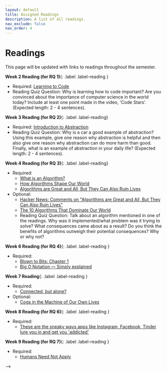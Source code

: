 ```yaml
---
layout: default
title: Assigned Readings
description: A list of all readings.
nav_exclude: false
nav_order: 4
---
```


# Readings

This page will be updated with links to readings throughout the semester.

**Week 2 Reading (for RQ 1)**{: .label .label-reading }

- Required: [Learning to Code](https://www.youtube.com/watch?v=dU1xS07N-FA)
- Reading Quiz Question: Why is learning how to code important? Are you convinced about the importance of computer science in the world today? Include at least one point made in the video, 'Code Stars’. (Expected length: 2 - 4 sentences).


 **Week 3 Reading (for RQ 2)**{: .label .label-reading}

- Required: [Introduction to Abstraction](http://cs10.org/fa17/assign.html?//docs.google.com/document/d/1PZJ_LYYWRYu12cTbBKF9IyY4BqEG-BibgisBoQn9BpY/pub)
- Reading Quiz Question: Why is a car a good example of abstraction? Using this example, give one reason why abstraction is helpful and then also give one reason why abstraction can do more harm than good. Finally, what is an example of abstraction in your daily life? (Expected length: 2 - 4 sentences).


**Week 4 Reading (for RQ 3)**{: .label .label-reading}

- Required:
  - [What is an Algorithm?](https://www.sciencenewsforstudents.org/article/explainer-what-is-an-algorithm)
  - [How Algorithms Shape Our World](https://www.ted.com/talks/kevin_slavin_how_algorithms_shape_our_world/up-next)
  - [Algorithms are Great and All, But They Can Also Ruin Lives](https://news.ycombinator.com/item?id=8630311)
- Optional:
  - [Hacker News: Comments on "Algorithms are Great and All, But They Can Also Ruin Lives"]()
  - [The 10 Algorithms That Dominate Our World](http://io9.gizmodo.com/the-10-algorithms-that-dominate-our-world-1580110464)
  - Reading Quiz Question: Talk about an algorithm mentioned in one of the readings. Why was it implemented/what problem was it trying to solve? What consequences came about as a result? Do you think the benefits of algorithms outweigh their potential consequences? Why or why not?


**Week 6 Reading (for RQ 4)**{: .label .label-reading }

- Required:
  - [Blown to Bits: Chapter 1](http://cs10.org/sp19/resources/readings/btb/chapter1.pdf)
  - [Big O Notation — Simply explained](https://www.freecodecamp.org/news/big-o-notation-simply-explained-with-illustrations-and-video-87d5a71c0174/)

**Week 7 Reading**{: .label .label-reading }

- Required:
  - [Connected, but alone?](https://www.youtube.com/watch?v=t7Xr3AsBEK4&ab_channel=TED)
- Optional:
  - [Cogs in the Machine of Our Own Lives](https://drive.google.com/drive/folders/1liEi-2_a8yPSfgaApedtHIWWTVX2-_kN)

**Week 8 Reading (for RQ 6)**{: .label .label-reading }

- Required:
  - [These are the sneaky ways apps like Instagram, Facebook, Tinder lure you in and get you 'addicted'](https://www.businessinsider.com/how-app-developers-keep-us-addicted-to-our-smartphones-2018-1)

**Week 9 Reading (for RQ 7)**{: .label .label-reading }
- Required:
  - [Humans Need Not Apply](https://www.youtube.com/watch?v=7Pq-S557XQU)

<!-- **Week 11 Reading (for RQ 8)**{: .label .label-reading }

- Required:
  - [Why Python is a Great First Language](https://blog.trinket.io/why-python/) -->

<!-- **Week 12 Reading (for RQ 9)**{: .label .label-reading }

- Required:
  - [StarCraft II-playing AI AlphaStar takes out pros undefeated](https://techcrunch.com/2019/01/24/starcraft-ii-playing-ai-alphastar-takes-out-pros-undefeated/) -->

<!-- **Week 13 Reading (for RQ 10)**{: .label .label-reading }

- Required:
  - [What is Data Science?](https://www.thinkful.com/blog/what-is-data-science/)
  - [How to Start Thinking Like a Data Scientist](https://hbr.org/2013/11/how-to-start-thinking-like-a-data-scientist)
  - [Spurious Correlations](http://www.tylervigen.com/spurious-correlations) -->

<!-- **Week 14 Reading (for RQ 11)**{: .label .label-reading }

  - Required: [The Secret History of Women in Coding](https://drive.google.com/file/d/1m9ycbBZLf5WXTwVmtGw9-i-wz4-QgdOV/view?usp=sharing) --> -->

<!--
**Week 5 Reading**{: .label .label-reading }

- Required:
  - [Gordon Moore Reflects on 50 Years of Moore's Law](https://spectrum.ieee.org/gordon-moore-the-man-whose-name-means-progress#toggle-gdpr)
  - [E-Waste Republic](https://interactive.aljazeera.com/aje/2015/ewaste/index.html)
- Optional:
  - [The End of Moore's Law](https://www.nytimes.com/2015/09/27/technology/smaller-faster-cheaper-over-the-future-of-computer-chips.html?_r=0)
  - [UN Report: Time to seize opportunity, tackle challenge of e-waste](https://www.unep.org/news-and-stories/press-release/un-report-time-seize-opportunity-tackle-challenge-e-waste)

**Week 7 Reading**{: .label .label-reading }

- Required:
  - [Connected, but alone?](https://www.youtube.com/watch?v=t7Xr3AsBEK4)
- Optional:
  - [Cogs in the Machine of Our Own Lives](https://drive.google.com/drive/folders/1liEi-2_a8yPSfgaApedtHIWWTVX2-_kN)

**Week 8 Reading**{: .label .label-reading }

- Required:
  - [Addicted to Apps](https://www.nytimes.com/2013/08/25/sunday-review/addicted-to-apps.html?_r=0)
  - [How App Developers Keep Us Addicted To Our Smartphones](https://www.businessinsider.com/how-app-developers-keep-us-addicted-to-our-smartphones-2018-1#-18)


**Week 9 Reading**{: .label .label-reading }
- Required:
  - [Humans Need Not Apply](https://www.youtube.com/watch?v=7Pq-S557XQU)

**Week 10 Reading**{: .label .label-reading }

- Required:
  - [Why Python is a Great First Language](https://blog.trinket.io/why-python/)

**Week 11 Reading**{: .label .label-reading }

- Required:
  - [StarCraft II-playing AI AlphaStar takes out pros undefeated](https://techcrunch.com/2019/01/24/starcraft-ii-playing-ai-alphastar-takes-out-pros-undefeated/)

**Week 12 Reading**{: .label .label-reading }

- Required:
  - [What is Data Science?](https://www.thinkful.com/blog/what-is-data-science/)
  - [How to Start Thinking Like a Data Scientist](https://hbr.org/2013/11/how-to-start-thinking-like-a-data-scientist)
  - [Spurious Correlations](http://www.tylervigen.com/spurious-correlations)

**Week 13 Reading**{: .label .label-reading }

  - Required: [The Secret History of Women in Coding](https://drive.google.com/file/d/1m9ycbBZLf5WXTwVmtGw9-i-wz4-QgdOV/view?usp=sharing)-->
